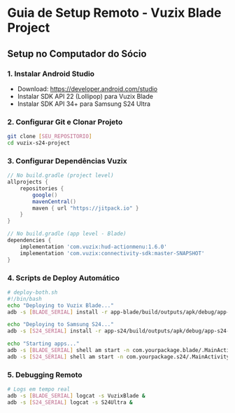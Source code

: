 # Guia de Setup Remoto - Vuzix Blade Project

## Setup no Computador do Sócio

### 1. Instalar Android Studio
- Download: https://developer.android.com/studio
- Instalar SDK API 22 (Lollipop) para Vuzix Blade
- Instalar SDK API 34+ para Samsung S24 Ultra

### 2. Configurar Git e Clonar Projeto
```bash
git clone [SEU_REPOSITORIO]
cd vuzix-s24-project
```

### 3. Configurar Dependências Vuzix
```gradle
// No build.gradle (project level)
allprojects {
    repositories {
        google()
        mavenCentral()
        maven { url "https://jitpack.io" }
    }
}

// No build.gradle (app level - Blade)
dependencies {
    implementation 'com.vuzix:hud-actionmenu:1.6.0'
    implementation 'com.vuzix:connectivity-sdk:master-SNAPSHOT'
}
```

### 4. Scripts de Deploy Automático
```bash
# deploy-both.sh
#!/bin/bash
echo "Deploying to Vuzix Blade..."
adb -s [BLADE_SERIAL] install -r app-blade/build/outputs/apk/debug/app-blade-debug.apk

echo "Deploying to Samsung S24..."
adb -s [S24_SERIAL] install -r app-s24/build/outputs/apk/debug/app-s24-debug.apk

echo "Starting apps..."
adb -s [BLADE_SERIAL] shell am start -n com.yourpackage.blade/.MainActivity
adb -s [S24_SERIAL] shell am start -n com.yourpackage.s24/.MainActivity
```

### 5. Debugging Remoto
```bash
# Logs em tempo real
adb -s [BLADE_SERIAL] logcat -s VuzixBlade &
adb -s [S24_SERIAL] logcat -s S24Ultra &
```
